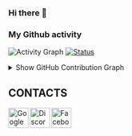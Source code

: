 ### Hi there 👋


### My Github activity

![Activity Graph](https://github-readme-stats.vercel.app/api?username=Thomas-DEV7&count_private=true)
[![Status](https://github-readme-streak-stats.herokuapp.com/?user=Thomas-DEV7&theme=chartreuse-dark)](https://github.com/Thomas-DEV7)

<details>
  <summary>Show GitHub Contribution Graph</summary>
  <img src="https://activity-graph.herokuapp.com/graph?username=Thomas-DEV7&theme=github" />
</details>

## CONTACTS
[<img align="left" alt="Google" width="40px" src="https://icons-for-free.com/iconfiles/png/512/email+gmail+google+internet+message+icon-1320192780259745073.png" />][Gmail]
[<img align="left" alt="Discord" width="40px" src="https://icons-for-free.com/iconfiles/png/512/discord-1329858313674015658.png" />][linkedin]
[<img align="left" alt="Facebook" width="40px" src="https://icons-for-free.com/linkedin+logo+media+professional+profile+social+icon-1320168598882107551/" />][Skype]



<br /><br /><br />
---


[Gmail]: mailto:thomas.felip16@gmail.com
[Skype]: https://join.skype.com/invite/
[linkedin]: https://www.linkedin.com/in/thomas-felipe-a9b773147/

<!--
**Thomas Bastos** is a ✨ _special_ ✨ repository because its `README.md` (this file) appears on your GitHub profile.
Here are some ideas to get you started:
- 🔭 I’m currently working on ...
- 🌱 I’m currently learning ...
- 👯 I’m looking to collaborate on ...
- 🤔 I’m looking for help with ...
- 💬 Ask me about ...
- 📫 How to reach me: ...
- 😄 Pronouns: ...
- ⚡ Fun fact: ...
-->

